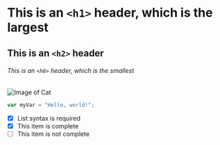 # This is an `<h1>` header, which is the largest

## This is an `<h2>` header

###### This is an `<h6>` header, which is the smallest

![Image of Cat](https://octodex.github.com/images/yaktocat.png)


``` javascript
var myVar = "Hello, world!";
```
- [x] List syntax is required
- [x] This item is complete
- [ ] This item is not complete
